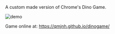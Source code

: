 A custom made version of Chrome's Dino Game.

![demo](https://github.com/user-attachments/assets/8994c649-ae85-4bcf-addb-b0fb9ddb86ac)

Game online at: 
https://qmjnh.github.io/dinogame/
